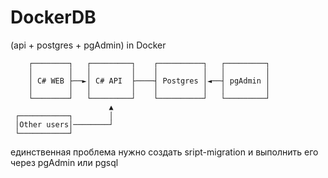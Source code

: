 # DockerDB
(api + postgres + pgAdmin) in Docker

```
    ┌────────┐   ┌─────────┐    ┌──────────┐   ┌─────────┐ 
    │        │   │         │    │          │   │         │
    │ C# WEB ├──►│ C# API  ├────┤ Postgres │◄──┤ pgAdmin │
    │        │   │         │    │          │   │         │
    └────────┘   └─────────┘    └──────────┘   └─────────┘
                      ▲
 ┌───────────┐        │
 │Other users│────────┘
 └───────────┘
```

единственная проблема нужно создать sript-migration и выполнить его через pgAdmin или pgsql

